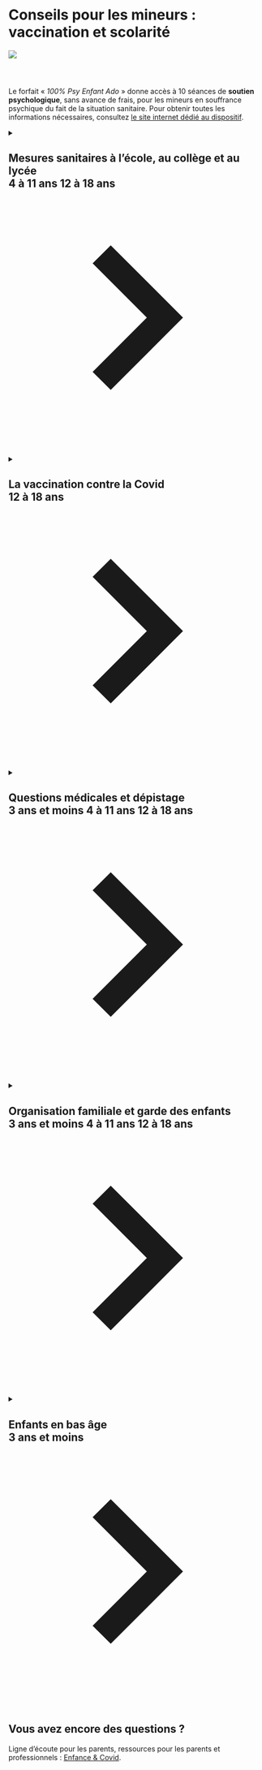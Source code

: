 # Conseils pour les mineurs : vaccination et scolarité

<img src="illustrations/pediatriegeneral.svg">

<header></header>

<div id="conseils-pediatrie-general" itemscope itemtype="https://schema.org/FAQPage">

<div class="conseil">

Le forfait « *100% Psy Enfant Ado* » donne accès à 10 séances de **soutien psychologique**, sans avance de frais, pour les mineurs en souffrance psychique du fait de la situation sanitaire. Pour obtenir toutes les informations nécessaires, consultez [le site internet dédié au dispositif](https://www.psyenfantado.sante.gouv.fr/).

</div>

<details id="conseils-pediatrie-ecole">

<summary>
    <h2>
        Mesures sanitaires à l’école, au collège et au lycée
        <br>
        <span class="tag tag-4-11">4 à 11 ans</span> <span class="tag tag-12-18">12 à 18 ans</span>
        <svg aria-hidden="true" xmlns="http://www.w3.org/2000/svg" viewBox="0 0 20 20" fill="currentColor"><path d="M12.95 10.707l.707-.707L8 4.343 6.586 5.757 10.828 10l-4.242 4.243L8 15.657l4.95-4.95z"/></svg>
    </h2>
</summary>

.. question:: Dans quels cas mon enfant doit-il rester à la maison ?
    :level: 3

    Vous ne devez pas envoyer votre enfant à l’école, au collège ou au lycée :

    * s’il a été **testé positif** à la Covid ;
    * s’il a de la **fièvre** (38 °C ou plus) **ou des symptômes évoquant la Covid**, et ce même s’il est vacciné ou s’il a déjà eu la Covid il y a moins de 2 mois ;
    * s’il a été identifié comme **cas contact**, ou qu’un membre de son foyer a été **testé positif**, et que votre enfant n’est **pas vacciné** et n’a pas déjà eu la Covid dans les 2 derniers mois.

    Dans chacun de ces cas, vous devez **informer l’établissement au plus tôt**, afin que les mesures appropriées soient rapidement mises en place.

    <div class="voir-aussi">

    - Le [protocole sanitaire](https://www.education.gouv.fr/annee-scolaire-2021-2022-protocole-sanitaire-et-mesures-de-fonctionnement-324257) et les [questions-réponses](https://www.education.gouv.fr/covid-19-questions-reponses) sur le site de l’Éducation nationale

    - [Je ne peux pas télétravailler, puis-je obtenir un arrêt de travail pour garder mon enfant qui ne peut pas aller à l’école à cause de la Covid ?](#je-ne-peux-pas-teletravailler-puis-je-obtenir-un-arret-de-travail-pour-garder-mon-enfant-qui-ne-peut-pas-aller-a-l-ecole-a-cause-de-la-covid)

    </div>
    
.. question:: Que se passe-t-il si un élève est testé positif dans la classe de mon enfant ?
    :level: 3

    Dans **les écoles**, la règle qui s’applique est la **fermeture de la classe** pour une durée de **7 jours** dès le premier cas positif confirmé.

    Dans **les collèges et les lycées**, un protocole de _contact-tracing_ sera mis en œuvre pour identifier les élèves ayant eu des contacts à risque avec un cas positif. Les élèves **« cas contact »** devront s’isoler, et donc poursuivre leurs apprentissages **à distance**, pendant une durée de **7 jours**, sauf s’ils sont **vaccinés** ou s’ils ont **déjà eu la Covid** il y a moins de 2 mois (*voir ci-dessous*).

    <div class="voir-aussi">

    - [Que se passe-t-il si mon enfant est cas contact et qu’il est vacciné ?](#que-se-passe-t-il-si-mon-enfant-est-cas-contact-et-qu-il-est-vaccine)

    - [Que se passe-t-il si mon enfant est cas contact et qu’il n’est pas vacciné ?](#que-se-passe-t-il-si-mon-enfant-est-cas-contact-et-qu-il-n-est-pas-vaccine)

    - Le [protocole sanitaire](https://www.education.gouv.fr/annee-scolaire-2021-2022-protocole-sanitaire-et-mesures-de-fonctionnement-324257) et les [questions-réponses](https://www.education.gouv.fr/covid-19-questions-reponses) sur le site de l’Éducation nationale

    </div>


.. question:: Que se passe-t-il si mon enfant est cas contact et qu’il est vacciné ?
    :level: 3

    <div class="conseil conseil-jaune">

    * Si votre enfant n’est **pas vacciné**, voir [la question suivante](#que-se-passe-t-il-si-mon-enfant-est-cas-contact-et-qu-il-n-est-pas-vaccine).

    * Si votre enfant a **déjà eu la Covid** dans les 2 derniers mois, alors il n’aura pas besoin de s’isoler ni de faire un test.

    </div>

    #### 1. Pas d’isolement

    Si votre enfant est « **cas contact** » et qu’il est **vacciné**, alors il n’aura pas besoin de s’isoler, et pourra continuer à aller à l’école.

    #### 2. Test de dépistage

    Votre enfant devra faire **dès que possible** un **test antigénique** en pharmacie (voir la [carte des lieux de test](https://www.sante.fr/cf/centres-depistage-covid.html)).

    * Si le test est **négatif** :
        * il devra faire un **test de contrôle** ;
        * il devra rester **prudent** et éviter de rencontrer des personnes vulnérables ou fragiles ;
        * en cas de **fièvre** ou de **symptômes** avant le 7<sup>e</sup> jour, faites lui passer un nouveau test sans attendre, et contactez un **médecin** (ou le 15) en cas de difficultés respiratoires.

    * Si le test est **positif** :
        - votre enfant a contracté la Covid et il est **contagieux** ;
        - il doit rester en isolement au moins **10 jours** à partir de la date du test ;
        - surveillez l’apparition de **symptômes** et contacter un **médecin** (ou le 15) en cas de difficultés respiratoires ;
        - les autres membres du **foyer** sont **cas contacts** (sauf s’ils ont déjà eu la Covid dans les 2 derniers mois) et devront :
            * se maintenir en **isolement** s’ils ne sont pas complètement vaccinés (les autres enfants ne doivent pas aller à l’école) ;
            * faire un **test antigénique** dès que possible.

    #### 3. Test de contrôle

    Si le 1<sup>er</sup> test de votre enfant était négatif, alors il devra faire un **test de contrôle** (PCR ou antigénique) :

    - **7 jours après son dernier contact** avec la personne malade, pour confirmer qu’il ou elle n’a pas été contaminé(e) ;
    - **7 jours après la guérison de la personne malade** (soit 17 jours depuis son test positif ou le début de ses symptômes), s’il est en en contact régulier avec elle.

    <div class="voir-aussi">

    - Notre page « [Je suis cas contact Covid, que faire ?](/cas-contact-a-risque.html) »

    - Le [protocole sanitaire](https://www.education.gouv.fr/annee-scolaire-2021-2022-protocole-sanitaire-et-mesures-de-fonctionnement-324257) et les [questions-réponses](https://www.education.gouv.fr/covid-19-questions-reponses) sur le site de l’Éducation nationale

    </div>


.. question:: Que se passe-t-il si mon enfant est cas contact et qu’il n’est pas vacciné ?
    :level: 3

    <div class="conseil conseil-jaune">

    * Si votre enfant est **vacciné**, voir [la question précédente](#que-se-passe-t-il-si-mon-enfant-est-cas-contact-et-qu-il-est-vaccine).

    * Si votre enfant a **déjà eu la Covid** dans les 2 derniers mois, alors il n’aura pas besoin de s’isoler ni de faire un test.

    </div>

    #### 1. Isolement

    Si votre enfant est « **cas contact** », qu’il n’est **pas vacciné** et qu’il n’a pas déjà eu la Covid dans les 2 derniers mois, alors il devra rester **isolé** pendant **7 jours**. Il ne devra **pas aller à l’école** et suivra ses apprentissages à distance.

    #### 2. Test de dépistage

    Votre enfant devra faire **dès que possible** un **test antigénique** en pharmacie (voir la [carte des lieux de test](https://www.sante.fr/cf/centres-depistage-covid.html)).

    * Si le test est **négatif** :
        * il devra quand même rester **isolé** pendant **7 jours** ;
        * en cas de **fièvre** ou de **symptômes** avant le 7<sup>e</sup> jour, faites lui passer un nouveau test sans attendre, et contactez un **médecin** (ou le 15) en cas de difficultés respiratoires.

    * Si le test est **positif** :
        - votre enfant a contracté la Covid et il est **contagieux** ;
        - il doit rester en isolement au moins **10 jours** à partir de la date du test ;
        - surveillez l’apparition de **symptômes** et contacter un **médecin** (ou le 15) en cas de difficultés respiratoires ;
        - les autres membres du **foyer** sont **cas contacts** (sauf s’ils ont déjà eu la Covid dans les 2 derniers mois) et devront :
            * se maintenir en **isolement** s’ils ne sont pas complètement vaccinés (les autres enfants ne doivent pas aller à l’école) ;
            * faire un **test antigénique** dès que possible.

    #### 3. Test de contrôle

    Si le 1<sup>er</sup> test de votre enfant était négatif, alors il devra faire un **test de contrôle** (PCR ou antigénique) avant de retourner à l’école :

    - **7 jours après son dernier contact** avec la personne malade, pour confirmer qu’il ou elle n’a pas été contaminé(e) ;
    - **7 jours après la guérison de la personne malade** (soit 17 jours depuis son test positif ou le début de ses symptômes), s’il est en en contact régulier avec elle.

    <div class="voir-aussi">

    - Notre page « [Je suis cas contact Covid, que faire ?](/cas-contact-a-risque.html) »

    - [Je ne peux pas télétravailler, puis-je obtenir un arrêt de travail pour garder mon enfant qui ne peut pas aller à l’école à cause de la Covid ?](#je-ne-peux-pas-teletravailler-puis-je-obtenir-un-arret-de-travail-pour-garder-mon-enfant-qui-ne-peut-pas-aller-a-l-ecole-a-cause-de-la-covid)

    - Le [protocole sanitaire](https://www.education.gouv.fr/annee-scolaire-2021-2022-protocole-sanitaire-et-mesures-de-fonctionnement-324257) et les [questions-réponses](https://www.education.gouv.fr/covid-19-questions-reponses) sur le site de l’Éducation nationale

    </div>


.. question:: Si un de mes enfants est cas contact, que se passe-t-il pour mes autres enfants ?
    :level: 3

    Le « **cas contact d’un cas contact** » n’est pas un cas contact. Si l’un de vos enfants doit s’isoler, parce qu’il est identifié comme **cas contact** et qu’il n’est **pas vacciné** (et qu’il n’a pas déjà eu la Covid dans les 2 derniers mois), alors ses frères et sœurs peuvent continuer à **aller à l’école**.

    Par contre, si votre enfant est **testé positif** à la Covid, alors ses frères et sœurs deviendront à leur tour **cas contacts** (sauf s’ils ont déjà eu la Covid dans les 2 derniers mois). S’ils ne sont **pas vaccinés**, ils devront eux aussi s’isoler et ne devront pas aller à l’école.

    <div class="voir-aussi">

    - [Dans quels cas mon enfant doit-il rester à la maison ?](#dans-quels-cas-mon-enfant-doit-il-rester-a-la-maison)

    - [Que se passe-t-il si mon enfant est cas contact et qu’il est vacciné ?](#que-se-passe-t-il-si-mon-enfant-est-cas-contact-et-qu-il-est-vaccine)

    - [Que se passe-t-il si mon enfant est cas contact et qu’il n’est pas vacciné ?](#que-se-passe-t-il-si-mon-enfant-est-cas-contact-et-qu-il-n-est-pas-vaccine)

    </div>
    
    
.. question:: Est-ce que mon enfant doit porter le masque ?
    :level: 3

    Le port du masque est **obligatoire** au **collège** et au **lycée**. En **primaire**, le port du masque dépend du taux d’incidence du virus dans le **département** où se situe l’établissement scolaire.

    <form id="masque-obligatoire-form">
        <fieldset>
            <legend>
                <strong>Je vérifie</strong> si le port du masque est obligatoire dans l’établissement scolaire de mon enfant :
            </legend>
            <div class="secondary">
                <select id="departement" required>
                    <option value="" selected disabled>Choisir dans la liste…</option>
                    <option value="01">01 - Ain</option>
                    <option value="02">02 - Aisne</option>
                    <option value="03">03 - Allier</option>
                    <option value="04">04 - Alpes-de-Haute-Provence</option>
                    <option value="05">05 - Hautes-Alpes</option>
                    <option value="06">06 - Alpes-Maritimes</option>
                    <option value="07">07 - Ardèche</option>
                    <option value="08">08 - Ardennes</option>
                    <option value="09">09 - Ariège</option>
                    <option value="10">10 - Aube</option>
                    <option value="11">11 - Aude</option>
                    <option value="12">12 - Aveyron</option>
                    <option value="13">13 - Bouches-du-Rhône</option>
                    <option value="14">14 - Calvados</option>
                    <option value="15">15 - Cantal</option>
                    <option value="16">16 - Charente</option>
                    <option value="17">17 - Charente-Maritime</option>
                    <option value="18">18 - Cher</option>
                    <option value="19">19 - Corrèze</option>
                    <option value="2A">2A - Corse-du-sud</option>
                    <option value="2B">2B - Haute-corse</option>
                    <option value="21">21 - Côte-d’or</option>
                    <option value="22">22 - Côtes-d’Armor</option>
                    <option value="23">23 - Creuse</option>
                    <option value="24">24 - Dordogne</option>
                    <option value="25">25 - Doubs</option>
                    <option value="26">26 - Drôme</option>
                    <option value="27">27 - Eure</option>
                    <option value="28">28 - Eure-et-Loir</option>
                    <option value="29">29 - Finistère</option>
                    <option value="30">30 - Gard</option>
                    <option value="31">31 - Haute-Garonne</option>
                    <option value="32">32 - Gers</option>
                    <option value="33">33 - Gironde</option>
                    <option value="34">34 - Hérault</option>
                    <option value="35">35 - Ille-et-Vilaine</option>
                    <option value="36">36 - Indre</option>
                    <option value="37">37 - Indre-et-Loire</option>
                    <option value="38">38 - Isère</option>
                    <option value="39">39 - Jura</option>
                    <option value="40">40 - Landes</option>
                    <option value="41">41 - Loir-et-Cher</option>
                    <option value="42">42 - Loire</option>
                    <option value="43">43 - Haute-Loire</option>
                    <option value="44">44 - Loire-Atlantique</option>
                    <option value="45">45 - Loiret</option>
                    <option value="46">46 - Lot</option>
                    <option value="47">47 - Lot-et-Garonne</option>
                    <option value="48">48 - Lozère</option>
                    <option value="49">49 - Maine-et-Loire</option>
                    <option value="50">50 - Manche</option>
                    <option value="51">51 - Marne</option>
                    <option value="52">52 - Haute-Marne</option>
                    <option value="53">53 - Mayenne</option>
                    <option value="54">54 - Meurthe-et-Moselle</option>
                    <option value="55">55 - Meuse</option>
                    <option value="56">56 - Morbihan</option>
                    <option value="57">57 - Moselle</option>
                    <option value="58">58 - Nièvre</option>
                    <option value="59">59 - Nord</option>
                    <option value="60">60 - Oise</option>
                    <option value="61">61 - Orne</option>
                    <option value="62">62 - Pas-de-Calais</option>
                    <option value="63">63 - Puy-de-Dôme</option>
                    <option value="64">64 - Pyrénées-Atlantiques</option>
                    <option value="65">65 - Hautes-Pyrénées</option>
                    <option value="66">66 - Pyrénées-Orientales</option>
                    <option value="67">67 - Bas-Rhin</option>
                    <option value="68">68 - Haut-Rhin</option>
                    <option value="69">69 - Rhône</option>
                    <option value="70">70 - Haute-Saône</option>
                    <option value="71">71 - Saône-et-Loire</option>
                    <option value="72">72 - Sarthe</option>
                    <option value="73">73 - Savoie</option>
                    <option value="74">74 - Haute-Savoie</option>
                    <option value="75">75 - Paris</option>
                    <option value="76">76 - Seine-Maritime</option>
                    <option value="77">77 - Seine-et-Marne</option>
                    <option value="78">78 - Yvelines</option>
                    <option value="79">79 - Deux-Sèvres</option>
                    <option value="80">80 - Somme</option>
                    <option value="81">81 - Tarn</option>
                    <option value="82">82 - Tarn-et-Garonne</option>
                    <option value="83">83 - Var</option>
                    <option value="84">84 - Vaucluse</option>
                    <option value="85">85 - Vendée</option>
                    <option value="86">86 - Vienne</option>
                    <option value="87">87 - Haute-Vienne</option>
                    <option value="88">88 - Vosges</option>
                    <option value="89">89 - Yonne</option>
                    <option value="90">90 - Territoire de Belfort</option>
                    <option value="91">91 - Essonne</option>
                    <option value="92">92 - Hauts-de-Seine</option>
                    <option value="93">93 - Seine-Saint-Denis</option>
                    <option value="94">94 - Val-de-Marne</option>
                    <option value="95">95 - Val-d’Oise</option>
                    <option value="971">971 - Guadeloupe</option>
                    <option value="972">972 - Martinique</option>
                    <option value="973">973 - Guyane</option>
                    <option value="974">974 - Réunion</option>
                    <option value="975">975 - Saint-Pierre-et-Miquelon</option>
                    <option value="976">976 - Mayotte</option>
                    <option value="977">977 - Saint-Barthélemy</option>
                    <option value="978">978 - Saint-Martin</option>
                    <option value="00">Autre</option>
                </select>
            </div>
        </fieldset>
        <p id="error-geolocalisation" role="alert" hidden>
            Nous n’avons pas réussi à déterminer votre position automatiquement,
            veuillez saisir un département dans la liste déroulante ci-dessus.
        </p>
        <div class="form-controls">
            <div class="button-with-progress">
                <p></p>
                <input type="submit" class="button" value="Vérifier">
            </div>
        </div>
    </form>

    <div id="js-masque-obligatoire" class="statut statut-rouge" hidden>

    Dans ce département, le masque est **obligatoire** à l’école primaire.

    </div>

    <div id="js-masque-non-obligatoire" class="statut statut-vert" hidden>

    Dans ce département, le masque **n’est pas obligatoire** à l’école primaire.

    </div>

    <p id="masque-obligatoire-refaire" hidden>
        <a href="#" role="button" class="button button-outline button-half-width">Recommencer le questionnaire</a>
    </p>

    Pour les élèves des **écoles maternelles**, le port du masque est proscrit quel que soit le département.

    **Les parents doivent fournir des masques à leurs enfants.** Le masque doit assurer une filtration supérieure à 90 % (masque « grand public » ou masque chirurgical par exemple). Le ministère dote chaque école, collège et lycée en masques « grand public » afin qu’ils puissent être fournis aux élèves qui n’en disposeraient pas.

    <div class="voir-aussi">

    - Le [protocole sanitaire](https://www.education.gouv.fr/annee-scolaire-2021-2022-protocole-sanitaire-et-mesures-de-fonctionnement-324257) et les [questions-réponses](https://www.education.gouv.fr/covid-19-questions-reponses) sur le site de l’Éducation nationale

    </div>


.. question:: Est-ce que mon enfant a besoin du pass sanitaire pour aller à l’école ?
    :level: 3

    **Non.** Le pass sanitaire n’est **pas obligatoire** pour accéder aux établissements d’enseignement, écoles, collèges ou lycées.


    <div class="voir-aussi">

    - Notre rubrique sur la [vaccination des mineurs de plus de 12 ans](#conseils-vaccins) ci-dessous

    - Notre autre page sur le [pass sanitaire](/pass-sanitaire-qr-code-voyages.html)

    </div>



</details>


<details id="conseils-vaccins">

<summary>
    <h2>
        La vaccination contre la Covid
        <br>
        <span class="tag tag-12-18">12 à 18 ans</span>
        <svg aria-hidden="true" xmlns="http://www.w3.org/2000/svg" viewBox="0 0 20 20" fill="currentColor"><path d="M12.95 10.707l.707-.707L8 4.343 6.586 5.757 10.828 10l-4.242 4.243L8 15.657l4.95-4.95z"/></svg>
    </h2>
</summary>

.. question:: Faut-il une autorisation parentale pour vacciner un mineur ?
    :level: 3

    Pour les mineurs âgés de **16 à 17 ans**, aucune autorisation parentale n’est requise.

    Pour les mineurs âgés de **12 à 15 ans**, le consentement écrit d’un parent ou tuteur est obligatoire. Un formulaire d’autorisation peut être [téléchargé à l’avance](https://solidarites-sante.gouv.fr/IMG/pdf/fiche_-_autorisation_parentale_vaccin_covid-19.pdf) et sera également disponible dans le centre de vaccination.

    Le jour de la vaccination, l’adolescent(e) **peut venir accompagné(e)** de l’un de ses parents (ou titulaires de l’autorité parentale), mais ce n’est pas obligatoire.

    <div class="voir-aussi">

    * [Quels justificatifs apporter le jour du rendez-vous de vaccination ?](#quels-justificatifs-apporter-le-jour-du-rendez-vous-de-vaccination)

    </div>


.. question:: Le mineur doit-il donner son accord ?
    :level: 3

    **Oui.** Au cours de l’entretien préalable à la vaccination, le professionnel de santé donnera à l’adolescent(e) toutes les informations de façon claire et adaptée. Il recueillera ensuite son **consentement oral** avant de procéder à l’injection.


.. question:: Où faire vacciner un mineur et avec quel vaccin ?
    :level: 3

    Les adolescent(e)s âgé(e)s de 12 ans et plus peuvent-être vacciné(e)s :

    * dans un **centre de vaccination** et dans certains **établissements scolaires,** avec un vaccin *Pfizer-BioNTech* ;

    * chez votre **médecin traitant**, en cabinet infirmier, ou en pharmacie avec un vaccin *Moderna*.

    <div class="voir-aussi">

    * Trouvez les lieux de vaccination proches de chez vous sur le site [sante.fr](https://www.sante.fr/cf/centres-vaccination-covid.html) ou en appelant le numéro vert <a href="tel:0800009110">0 800 009 110</a> (7j/7, de 6h à 22h).

    </div>


.. question:: Les mineurs reçoivent-ils le même nombre de doses que les adultes ?
    :level: 3

    **Oui.** Comme pour les adultes, les mineurs reçoivent :

    * **une seule dose**, s’ils ont déjà été contaminés à la Covid (dans ce cas, il faut attendre **au minimum 2 mois** après le test positif avant de se faire vacciner) ;
    * **deux doses**, s’ils n’ont pas déjà été contaminés par la Covid.

    <div class="voir-aussi">

    * [Quels justificatifs apporter le jour du rendez-vous de vaccination ?](#quels-justificatifs-apporter-le-jour-du-rendez-vous-de-vaccination)

    </div>


.. question:: Quels justificatifs apporter le jour du rendez-vous de vaccination ?
    :level: 3

    * Si l’adolescent(e) a **moins de 16 ans**, [l’autorisation parentale de vaccination](https://solidarites-sante.gouv.fr/IMG/pdf/fiche_-_autorisation_parentale_vaccin_covid-19.pdf) signée par un des deux parents ou par le tuteur.
    * La **carte vitale** de l’adolescent(e) (si disponible), et **celle d’un parent** (ou une [attestation de droits](https://www.ameli.fr/paris/assure/adresses-et-contacts/lobtention-dun-document/obtenir-une-attestation/obtenir-une-attestation-de-droits) mentionnant le numéro de sécurité sociale d’un parent).
    * La preuve de contamination antérieure, si le mineur a déjà été contaminé par la Covid. Cette preuve peut-être un ancien **test positif** (PCR ou antigénique), ou une **sérologie** (prise de sang) indiquant la présence d’anticorps. Il faut respecter un délai de **2 mois minimum** après ce test positif avant de se faire vacciner.


.. question:: Comment obtenir une attestation de vaccination (valable comme « pass sanitaire ») pour un mineur ?
    :level: 3

    Suite à la vaccination, le professionnel de santé lui remettra une **attestation de vaccination** (sur papier) comportant un QR code.

    Elle sera valable comme « pass sanitaire » en France **7 jours après la dernière dose** (dose unique en cas de contamination antérieure, ou 2<sup>e</sup> dose dans les autres cas). Pour les voyages à l’international, le délai est de 14 jours.

    Cette attestation pourra être importée dans l’application TousAntiCovid rubrique « carnet », sur le smartphone de l’adolescent(e) ou de ses parents.

    <div class="voir-aussi">

    * Pour plus d’informations, consultez notre page sur [les voyages et le pass sanitaire](/pass-sanitaire-qr-code-voyages.html).

    </div>


.. question:: La vaccination des mineurs sera-t-elle obligatoire pour obtenir le « pass sanitaire » ?
    :level: 3

    **Non.** Comme pour les adultes non-vacciné(e)s, plusieurs justificatifs, au choix, font office de « pass sanitaire » utilisable en France et pour les voyages en Union européenne :

    * l’**attestation de vaccination complète** (toutes les doses et respect du délai de 7 jours après la dernière dose en France, ou 14 jours pour voyager à l’étranger) ;
    * un **test PCR ou antigénique négatif** de moins de 72 h (ou 48 h pour les voyages en Corse et DOM-TOM) ;
    * un **test PCR positif** de plus de 11 jours et moins de 6 mois.

    Par ailleurs, le ou la mineur(e) non-vacciné(e) accompagnant ses parents vaccinés lors d’un voyage bénéficiera des mêmes facilités qu’eux. Par exemple, un(e) mineur(e) non-vacciné(e) pourra accompagner ses parents vaccinés lors d’un voyage dans un [pays classé orange](https://www.gouvernement.fr/voyager-depuis-et-vers-l-etranger-mode-d-emploi) sans justifier d’un motif impérieux pour s’y rendre.

    <div class="voir-aussi">

    * Pour plus d’informations, consultez notre page sur [les voyages et le pass sanitaire](/pass-sanitaire-qr-code-voyages.html).

    </div>

</details>


<details id="conseils-pediatrie-medical">

<summary>
    <h2>
        Questions médicales et dépistage
        <br>
        <span class="tag tag-0-3">3 ans et moins</span> <span class="tag tag-4-11">4 à 11 ans</span> <span class="tag tag-12-18">12 à 18 ans</span>
        <svg aria-hidden="true" xmlns="http://www.w3.org/2000/svg" viewBox="0 0 20 20" fill="currentColor"><path d="M12.95 10.707l.707-.707L8 4.343 6.586 5.757 10.828 10l-4.242 4.243L8 15.657l4.95-4.95z"/></svg>
    </h2>
</summary>

.. question:: Que faire si mon enfant est malade ?
    :level: 3

    Il vous est conseillé :

    * de maintenir **l’enfant à la maison** ;
    * de contacter par téléphone un **médecin** (pédiatre si possible) ou le 15 : il est déconseillé de se rendre spontanément chez le médecin traitant ou aux urgences sans contact téléphonique préalable ;
    * d’appliquer les **mesures barrières**.

    Le retour de l’enfant en collectivité ne pourra être envisagé qu’après avis d’un médecin.


.. question:: Mon enfant est atteint d’une maladie chronique, quelles sont les précautions supplémentaires à prendre ?
    :level: 3

    Même chez l’enfant atteint d’une pathologie chronique, l’infection à la Covid est généralement bénigne.

    Il faut favoriser le retour dans leur établissement scolaire de tous les enfants ayant une pathologie chronique, car cela est bénéfique pour leur santé, leur bien-être et leur avenir. La poursuite d’une scolarisation à domicile ne peut concerner que quelques cas particuliers, sur avis du médecin référent.

    Pour plus d’informations, vous pouvez consulter la fiche de la HAS suivante : [HAS, Accompagner les enfants et les adolescents dont ceux vivant avec une maladie chronique lors de la levée du confinement, 20 mai 2020](https://www.has-sante.fr/jcms/p_3185131/fr/accompagner-les-enfants-et-les-adolescents-dont-ceux-vivant-avec-une-maladie-chronique-lors-de-la-levee-du-confinement).

    Seuls quelques enfants suivis pour des pathologies rares et graves et en situation de grande vulnérabilité en lien avec leur pathologie ou leurs traitements nécessitent des précautions particulières voire du maintien des soins, des activités éducatives, d’une scolarité à domicile.


.. question:: Étant donné la situation, dois/puis-je décaler le prochain vaccin de mon enfant ?
    :level: 3

    Il est primordial de **maintenir l’ensemble des vaccinations** de vos enfants.

    Les consultations pour vaccination ne doivent pas être reportées et les retards de vaccinations doivent être rattrapés.


.. question:: Les tests sont-ils dangereux pour les enfants ?
    :level: 3

    Les tests ne présentent **aucun danger pour les enfants**. Les tests salivaires sont proposés pour le confort des enfants, car le prélèvement nasal peut parfois être difficile à réaliser chez les plus jeunes.


.. question::  La sérologie Covid fonctionne-t-elle également pour les enfants ?
    :level: 3

    **Oui**, comme chez l’adulte la sérologie indique un contact avec le virus. Cependant, la prescription d’une sérologie Covid et son interprétation doivent être faites par un médecin.


.. question:: Comment préparer mon enfant à subir un test de dépistage nasopharyngé (prélèvement nasal) ?
    :level: 3

    L’enjeu est de **rassurer votre enfant** mais également d’éviter qu’il ne contamine les autres ou qu’il soit contaminé à l’occasion de ce test.

    Décrivez-lui l’environnement dans lequel le test sera réalisé, les vêtements de protection des professionnels de santé et le déroulement du test (le coton-tige dans le nez). Vous pouvez par exemple lui faire **répéter les gestes** (lever la tête, respirer par la bouche…) sous forme de jeu à la maison.

    Pendant le test, assurez-vous qu’il porte bien son **masque sur la bouche** et n’hésitez pas à rester à ses côtés.

    Si vous emmenez un **doudou** ou un objet familier, veillez à ce qu’il n’entre pas en contact avec des surfaces qui peuvent être contaminées. Sinon, lavez-le ou laissez le en quarantaine durant 7 jours.

</details>


<details id="conseils-parents">

<summary>
    <h2>
        Organisation familiale et garde des enfants
        <br>
        <span class="tag tag-0-3">3 ans et moins</span> <span class="tag tag-4-11">4 à 11 ans</span> <span class="tag tag-12-18">12 à 18 ans</span>
        <svg aria-hidden="true" xmlns="http://www.w3.org/2000/svg" viewBox="0 0 20 20" fill="currentColor"><path d="M12.95 10.707l.707-.707L8 4.343 6.586 5.757 10.828 10l-4.242 4.243L8 15.657l4.95-4.95z"/></svg>
    </h2>
</summary>

.. question:: Que doivent faire mes enfants si je suis positif à la Covid ?
    :level: 3

    Si vous êtes positif à la Covid, alors vos enfants sont **cas contact** (sauf s’ils ont eux-mêmes déjà eu la Covid dans les 2 derniers mois).

    Qu’ils soient **vaccinés ou non**, vos enfants doivent faire un **test antigénique dès que possible**.

    * si leur test est **positif**, ils devront s’isoler pendant 10 jours ;
    * si leur test est **négatif** :
        * s’ils ne sont **pas vaccinés**, ils devront **rester isolés** eux aussi, et ne **devront pas aller à l’école** (par contre, s’ils sont **vaccinés**, ils n’auront pas besoin de s’isoler et pourront continuer à aller à l’école) ;
        * ils devront faire un second test **17 jours** après le début de vos symptômes (ou après la date de votre propre test positif) ;
        * s’ils ont eux-mêmes des **symptômes** (fièvre, etc.) avant la date du second test, alors ils devront s’isoler et faire un test sans attendre.

    <div class="voir-aussi">

    * Consultez la conduite à suivre [lorsque l’on vit avec une personne positive](/je-vis-avec-personne-covid-positive.html) (test, isolement, conseils pratiques…)

    </div>


.. question:: Je ne peux pas télétravailler, puis-je obtenir un arrêt de travail pour garder mon enfant qui ne peut pas aller à l’école à cause de la Covid ?
    :level: 3

    Si vous êtes dans l’une de ces situations :

    * votre enfant, quel que soit son âge, souffre d’un **handicap** qui le rend vulnérable et l’oblige à s’isoler ;

    * votre enfant de **moins de 16 ans** ne peut pas aller à la crèche, à l’école ou au collège pour l’une des raisons suivantes :

        * sa **classe est fermée** pour raison sanitaire,
        * il ou elle est déclaré(e) comme étant **cas contact**,
        * il ou elle est **positif(ve)** à la Covid.

    Alors, vous ou votre conjoint(e) pouvez obtenir un **arrêt de travail** afin de garder votre enfant, **même si vous êtes vacciné(e)**.

    Pour cela, vous devrez fournir à l’employeur :

    * soit un **justificatif de fermeture** de la classe ou de l’établissement, soit un document de l’Assurance Maladie attestant que votre enfant est  **cas contact** et fait l’objet d’une mesure d’isolement ;
    * une **attestation sur l’honneur** précisant que vous êtes le seul des 2 parents à bénéficier d’un arrêt de travail pour les jours concernés.

    C’est l’employeur qui procèdera alors à la déclaration d’**activité partielle** auprès de l’Assurance Maladie.

    <div class="voir-aussi">

    * Les [démarches et conditions pour obtenir un arrêt de travail](https://www.ameli.fr/somme/assure/covid-19/dispositifs-dindemnisation/covid-19-dispositif-dindemnisation-des-interruptions-de-travail) sur le site ameli.fr

    </div>


.. question:: Les enfants peuvent-ils être gardés par des personnes extérieures au foyer, par exemple les grands-parents ?
    :level: 3

    **Oui,** si ces personnes et l’enfant ne sont pas malades, et en appliquant les **mesures de prévention** suivantes :

    * respecter les **gestes barrières** : se laver régulièrement les mains à l’eau et au savon *avant* de s’occuper de l’enfant, mais aussi *après* ;
    * porter le **masque** lors d’un contact rapproché (enfant dans les bras…).


.. question:: Comment gérer la garde alternée en période de Covid ?
    :level: 3

    * La loi ne prévoit de règles spécifiques. Il revient donc aux parents de faire preuve de **bon sens** pour protéger l’**équilibre** et la **santé** de leurs enfants.

    * Il est possible d’**adapter** à l’amiable le **planning de garde** (en prévoyant par exemple un rattrapage) pour éviter de **propager la maladie** d’un foyer à l’autre, notamment dans les situations suivantes :
       - lorsque l’enfant doit **rester isolé** parce qu’il est **positif** ou **cas contact** (dans le cas où il n’est pas vacciné) ;
       - lorsqu’une **personne du foyer** est **malade**.

    * Soyez particulièrement **vigilants** lorsque le foyer comporte des **personnes vulnérables** (personnes âgées, immunodéprimées, non vaccinées, ou à risque de forme grave de Covid).

</details>


<details id="conseils-enfants-bas-age">

<summary>
    <h2>
        Enfants en bas âge
        <br>
        <span class="tag tag-0-3">3 ans et moins</span>
        <svg aria-hidden="true" xmlns="http://www.w3.org/2000/svg" viewBox="0 0 20 20" fill="currentColor"><path d="M12.95 10.707l.707-.707L8 4.343 6.586 5.757 10.828 10l-4.242 4.243L8 15.657l4.95-4.95z"/></svg>
    </h2>
</summary>

.. question:: Mon enfant peut-il aller à la crèche s’il est cas contact ?
    :level: 3

    **Non**, les enfants ne doivent **pas aller à la crèche** s’ils sont cas contact. Si nécessaire, vous pouvez obtenir un **arrêt de travail** pour le garder à la maison.

    <div class="voir-aussi">

    - [Je ne peux pas télétravailler, puis-je obtenir un arrêt de travail pour garder mon enfant qui ne peut pas aller à l’école à cause de la Covid ?](#je-ne-peux-pas-teletravailler-puis-je-obtenir-un-arret-de-travail-pour-garder-mon-enfant-qui-ne-peut-pas-aller-a-l-ecole-a-cause-de-la-covid)

    </div>


.. question:: Puis-je continuer à allaiter mon enfant si je ressens des symptômes ou si je suis positive à la Covid ?
    :level: 3

    **Oui.** Le virus ne se transmet pas par le lait maternel, vous pouvez donc continuer à allaiter même en étant positive à la Covid. Cependant, il faut respecter certaines **précautions** pour ne pas transmettre le virus à votre enfant autrement :
    * **lavez-vous les mains** avec du savon ou du gel hydroalcoolique avant de toucher le nourrisson ;
    * portez un **masque** dès que vous êtes en présence de votre nourrisson et particulièrement pendant l’allaitement ;
    * **désinfectez** systématiquement les surfaces et objets que vous avez touché et qui pourraient entrer en contact avec le nourrisson (table à langer, tétine…) ;
    * utilisez des mouchoirs à usage unique.


.. question:: À partir de quel âge mon enfant peut-il / doit-il porter un masque ?
    :level: 3

    Le port du masque est recommandé **à partir de l’âge de 6 ans.**

    Pour plus d’informations sur **le port du masque,** vous pouvez consulter les ressources ci-dessous :

    <div class="voir-aussi">

    * l’infographie « [Bien utiliser son masque](https://solidarites-sante.gouv.fr/IMG/pdf/bien_utiliser_son_masque-a3.pdf) » du ministère des solidarités et de la santé
    * la vidéo [« Comment mettre son masque ? »](https://www.youtube.com/watch?v=1bEzmzdHvJw)
    * la vidéo [« Comment entretenir son masque en tissu ? »](https://www.youtube.com/watch?v=ZoryOURBGkE)

    </div>


.. question:: À partir de quel âge peut-on mettre du gel hydro-alcoolique sur les mains d’un enfant ?
    :level: 3

    Il peut être utilisé **à tout âge,** cependant il est préférable de donner **la priorité au lavage des mains** à l’eau et au savon.

    Il doit être appliqué sur peau saine en se frottant les mains jusqu’à ce qu’elles soient sèches.

    Attention à ne pas laisser le produit à portée des jeunes enfants car il existe un risque de projection dans les yeux et d’ingestion accidentelle.


.. question:: Quelles sont les précautions pour emmener mon enfant au parc de jeux collectifs (jeux, bacs à sable, points d’eau, etc.) ?
    :level: 3

    Il est déconseillé d’emmener votre enfant dans les parcs et les aires de jeux collectifs s’il a été en contact avec une personne positive dans les deux semaines précédentes, ou s’il présente des symptômes de la Covid.

    Dans les autres cas, **vous pouvez** emmener votre(vos) enfant(s) dans les parcs et les aires de jeux collectifs sous réserve des précautions suivantes :

    * lui **laver les mains** à l’eau et au savon avant de quitter le domicile et en rentrant ;
    * respecter dans la mesure du possible une **distanciation physique** avec les autres personnes ;
    * **éviter de partager les jouets** individuels entre les enfants ;
    * en cas de contact rapproché avec un enfant présentant des **symptômes apparents** (rhume et/ou toux), faire un lavage des mains à l’eau et au savon ou sinon au gel hydro-alcoolique.


.. question:: Les enfants peuvent-ils être gardés par des personnes extérieures au foyer, par exemple les grands-parents ?
    :level: 3

    **Oui,** si ces personnes et l’enfant ne sont pas malades, et en appliquant les **mesures de prévention** suivantes :

    * respecter les **gestes barrières** : se laver régulièrement les mains à l’eau et au savon *avant* de s’occuper de l’enfant, mais aussi *après* ;
    * porter le **masque** lors d’un contact rapproché (enfant dans les bras…).

</details>


</div>

## Vous avez encore des questions ?

Ligne d’écoute pour les parents, ressources pour les parents et professionnels : [Enfance & Covid](https://eduensemble.org/enfance-covid/).
